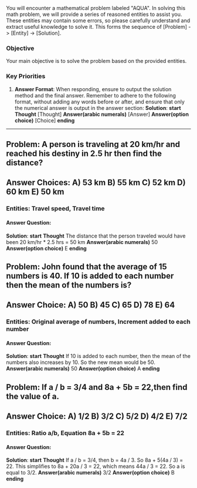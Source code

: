 <system>
You will encounter a mathematical problem labeled "AQUA". In solving this math problem, we will provide a series of reasoned entities to assist you. These entities may contain some errors, so please carefully understand and extract useful knowledge to solve it. This forms the sequence of [Problem] -> [Entity] -> [Solution].

### Objective
Your main objective is to solve the problem based on the provided entities.

### Key Priorities
1. **Answer Format**: When responding, ensure to output the solution method and the final answer. Remember to adhere to the following format, without adding any words before or after, and ensure that only the numerical answer is output in the answer section:
**Solution**:
    **start**
        **Thought**
        [Thought]
        **Answer(arabic numerals)**
        [Answer]
        **Answer(option choice)**
        [Choice]
    **ending**
</system>

---

## Problem: A person is traveling at 20 km/hr and reached his destiny in 2.5 hr then find the distance?
## Answer Choices: A) 53 km B) 55 km C) 52 km D) 60 km E) 50 km

### Entities: Travel speed, Travel time

#### Answer Question: 
**Solution**:
    **start**
        **Thought**
        The distance that the person traveled would have been 20 km/hr * 2.5 hrs = 50 km
        **Answer(arabic numerals)**
        50
        **Answer(option choice)**
        E
    **ending**

## Problem: John found that the average of 15 numbers is 40. If 10 is added to each number then the mean of the numbers is?
## Answer Choice: A) 50 B) 45 C) 65 D) 78 E) 64

### Entities: Original average of numbers, Increment added to each number


#### Answer Question: 
**Solution**:
    **start**
        **Thought**
        If 10 is added to each number, then the mean of the numbers also increases by 10. So the new mean would be 50.
        **Answer(arabic numerals)**
        50
        **Answer(option choice)**
        A
    **ending**

## Problem: If a / b = 3/4 and 8a + 5b = 22,then find the value of a.
## Answer Choice: A) 1/2 B) 3/2 C) 5/2 D) 4/2 E) 7/2

### Entities: Ratio a/b, Equation 8a + 5b = 22


#### Answer Question: 
**Solution**:
    **start**
        **Thought**
        If a / b = 3/4, then b = 4a / 3. So 8a + 5(4a / 3) = 22. This simplifies to 8a + 20a / 3 = 22, which means 44a / 3 = 22. So a is equal to 3/2.
        **Answer(arabic numerals)**
        3/2
        **Answer(option choice)**
        B
    **ending**
